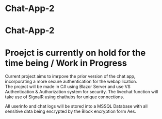 # Chat-App-2

# Chat-App-2

# Proejct is currently on hold for the time being / Work in Progress

Current project aims to imrpove the prior version of the chat app, incorporating a more secure authentication for the webapllication.   
The project will be made in C# using Blazor Server and use VS Authentication & Authorization system for security. 
The livechat function will take use of SignalR using chathubs for unique connections.

All userinfo and chat logs will be stored into a MSSQL Database with all sensitive data being encrypted by the Block encryption form Aes.
